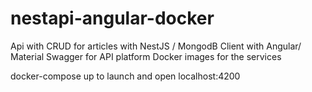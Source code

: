 # nestapi-angular-docker

Api with CRUD for articles with NestJS / MongodB
Client with Angular/ Material 
Swagger for API platform
Docker images for the services

docker-compose up to launch and open localhost:4200
